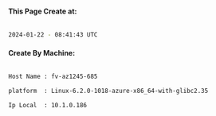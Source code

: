 
   
#### This Page Create at:

```bash

2024-01-22 - 08:41:43 UTC

```

#### Create By Machine:

```bash

Host Name : fv-az1245-685

platform  : Linux-6.2.0-1018-azure-x86_64-with-glibc2.35

Ip Local  : 10.1.0.186

```


